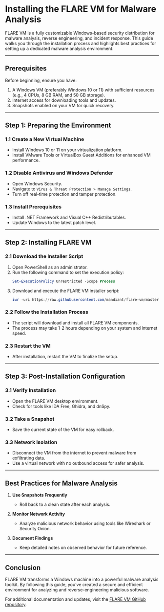 # Installing the FLARE VM for Malware Analysis  

FLARE VM is a fully customizable Windows-based security distribution for malware analysis, reverse engineering, and incident response. This guide walks you through the installation process and highlights best practices for setting up a dedicated malware analysis environment.

---

## **Prerequisites**  

Before beginning, ensure you have:  
1. A Windows VM (preferably Windows 10 or 11) with sufficient resources (e.g., 4 CPUs, 8 GB RAM, and 50 GB storage).  
2. Internet access for downloading tools and updates.  
3. Snapshots enabled on your VM for quick recovery.  

---

## **Step 1: Preparing the Environment**  

### **1.1 Create a New Virtual Machine**  
- Install Windows 10 or 11 on your virtualization platform.  
- Install VMware Tools or VirtualBox Guest Additions for enhanced VM performance.  

### **1.2 Disable Antivirus and Windows Defender**  
- Open Windows Security.  
- Navigate to `Virus & Threat Protection > Manage Settings`.  
- Turn off real-time protection and tamper protection.  

### **1.3 Install Prerequisites**  
- Install .NET Framework and Visual C++ Redistributables.  
- Update Windows to the latest patch level.  

---

## **Step 2: Installing FLARE VM**  

### **2.1 Download the Installer Script**  
1. Open PowerShell as an administrator.  
2. Run the following command to set the execution policy:  
   ```powershell
   Set-ExecutionPolicy Unrestricted -Scope Process  
   ```  
3. Download and execute the FLARE VM installer script:  
   ```powershell
   iwr -uri https://raw.githubusercontent.com/mandiant/flare-vm/master/install.ps1 -OutFile install.ps1; .\install.ps1  
   ```  

### **2.2 Follow the Installation Process**  
- The script will download and install all FLARE VM components.  
- The process may take 1-2 hours depending on your system and internet speed.  

### **2.3 Restart the VM**  
- After installation, restart the VM to finalize the setup.  

---

## **Step 3: Post-Installation Configuration**  

### **3.1 Verify Installation**  
- Open the FLARE VM desktop environment.  
- Check for tools like IDA Free, Ghidra, and dnSpy.  

### **3.2 Take a Snapshot**  
- Save the current state of the VM for easy rollback.  

### **3.3 Network Isolation**  
- Disconnect the VM from the internet to prevent malware from exfiltrating data.  
- Use a virtual network with no outbound access for safer analysis.  

---

## **Best Practices for Malware Analysis**  

1. **Use Snapshots Frequently**  
   - Roll back to a clean state after each analysis.  

2. **Monitor Network Activity**  
   - Analyze malicious network behavior using tools like Wireshark or Security Onion.  

3. **Document Findings**  
   - Keep detailed notes on observed behavior for future reference.  

---

## **Conclusion**  

FLARE VM transforms a Windows machine into a powerful malware analysis toolkit. By following this guide, you’ve created a secure and efficient environment for analyzing and reverse-engineering malicious software.  

For additional documentation and updates, visit the [FLARE VM GitHub repository](https://github.com/mandiant/flare-vm).  
